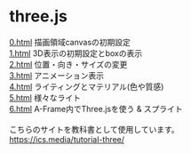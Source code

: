 # three.js
[0.html](0.html) 描画領域canvasの初期設定 <br>
[1.html](1.html) 3D表示の初期設定とboxの表示 <br>
[2.html](2.html) 位置・向き・サイズの変更 <br>
[3.html](3.html) アニメーション表示 <br>
[4.html](4.html) ライティングとマテリアル(色や質感) <br>
[5.html](5.html) 様々なライト <br>
[6.html](6.html) A-Frame内でThree.jsを使う & スプライト <br>
<br>
こちらのサイトを教科書として使用しています。<br>
https://ics.media/tutorial-three/
